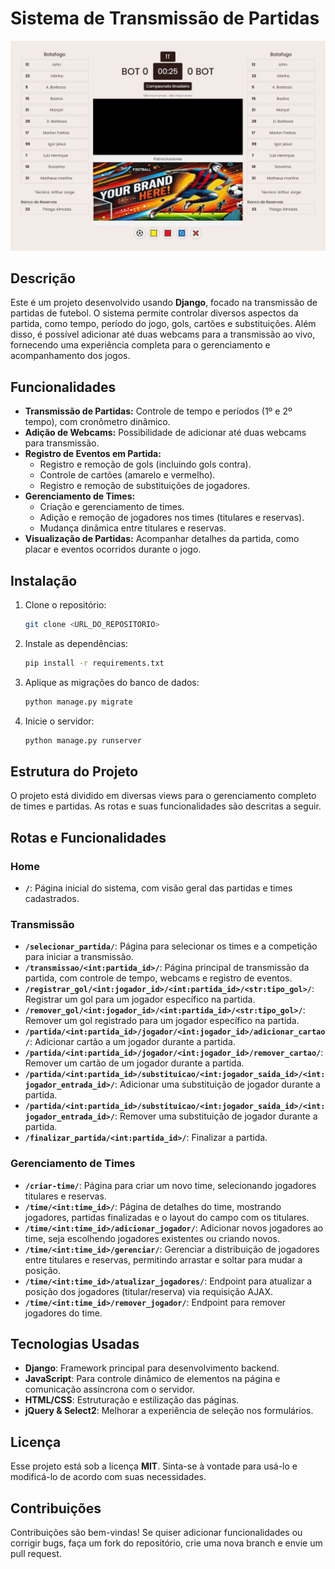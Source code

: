 # Sistema de Transmissão de Partidas

![Sistema de Transmissão](image.JPG)

## Descrição

Este é um projeto desenvolvido usando **Django**, focado na transmissão de partidas de futebol. O sistema permite controlar diversos aspectos da partida, como tempo, período do jogo, gols, cartões e substituições. Além disso, é possível adicionar até duas webcams para a transmissão ao vivo, fornecendo uma experiência completa para o gerenciamento e acompanhamento dos jogos.

## Funcionalidades

- **Transmissão de Partidas:** Controle de tempo e períodos (1º e 2º tempo), com cronômetro dinâmico.
- **Adição de Webcams:** Possibilidade de adicionar até duas webcams para transmissão.
- **Registro de Eventos em Partida:**
  - Registro e remoção de gols (incluindo gols contra).
  - Controle de cartões (amarelo e vermelho).
  - Registro e remoção de substituições de jogadores.
- **Gerenciamento de Times:**
  - Criação e gerenciamento de times.
  - Adição e remoção de jogadores nos times (titulares e reservas).
  - Mudança dinâmica entre titulares e reservas.
- **Visualização de Partidas:** Acompanhar detalhes da partida, como placar e eventos ocorridos durante o jogo.

## Instalação

1. Clone o repositório:
    ```bash
    git clone <URL_DO_REPOSITORIO>
    ```
2. Instale as dependências:
    ```bash
    pip install -r requirements.txt
    ```
3. Aplique as migrações do banco de dados:
    ```bash
    python manage.py migrate
    ```
4. Inicie o servidor:
    ```bash
    python manage.py runserver
    ```

## Estrutura do Projeto

O projeto está dividido em diversas views para o gerenciamento completo de times e partidas. As rotas e suas funcionalidades são descritas a seguir.

## Rotas e Funcionalidades

### Home

- **`/`**: Página inicial do sistema, com visão geral das partidas e times cadastrados.

### Transmissão

- **`/selecionar_partida/`**: Página para selecionar os times e a competição para iniciar a transmissão.
- **`/transmissao/<int:partida_id>/`**: Página principal de transmissão da partida, com controle de tempo, webcams e registro de eventos.
- **`/registrar_gol/<int:jogador_id>/<int:partida_id>/<str:tipo_gol>/`**: Registrar um gol para um jogador específico na partida.
- **`/remover_gol/<int:jogador_id>/<int:partida_id>/<str:tipo_gol>/`**: Remover um gol registrado para um jogador específico na partida.
- **`/partida/<int:partida_id>/jogador/<int:jogador_id>/adicionar_cartao/`**: Adicionar cartão a um jogador durante a partida.
- **`/partida/<int:partida_id>/jogador/<int:jogador_id>/remover_cartao/`**: Remover um cartão de um jogador durante a partida.
- **`/partida/<int:partida_id>/substituicao/<int:jogador_saida_id>/<int:jogador_entrada_id>/`**: Adicionar uma substituição de jogador durante a partida.
- **`/partida/<int:partida_id>/substituicao/<int:jogador_saida_id>/<int:jogador_entrada_id>/`**: Remover uma substituição de jogador durante a partida.
- **`/finalizar_partida/<int:partida_id>/`**: Finalizar a partida.

### Gerenciamento de Times

- **`/criar-time/`**: Página para criar um novo time, selecionando jogadores titulares e reservas.
- **`/time/<int:time_id>/`**: Página de detalhes do time, mostrando jogadores, partidas finalizadas e o layout do campo com os titulares.
- **`/time/<int:time_id>/adicionar_jogador/`**: Adicionar novos jogadores ao time, seja escolhendo jogadores existentes ou criando novos.
- **`/time/<int:time_id>/gerenciar/`**: Gerenciar a distribuição de jogadores entre titulares e reservas, permitindo arrastar e soltar para mudar a posição.
- **`/time/<int:time_id>/atualizar_jogadores/`**: Endpoint para atualizar a posição dos jogadores (titular/reserva) via requisição AJAX.
- **`/time/<int:time_id>/remover_jogador/`**: Endpoint para remover jogadores do time.

## Tecnologias Usadas

- **Django**: Framework principal para desenvolvimento backend.
- **JavaScript**: Para controle dinâmico de elementos na página e comunicação assíncrona com o servidor.
- **HTML/CSS**: Estruturação e estilização das páginas.
- **jQuery & Select2**: Melhorar a experiência de seleção nos formulários.

## Licença

Esse projeto está sob a licença **MIT**. Sinta-se à vontade para usá-lo e modificá-lo de acordo com suas necessidades.

## Contribuições

Contribuições são bem-vindas! Se quiser adicionar funcionalidades ou corrigir bugs, faça um fork do repositório, crie uma nova branch e envie um pull request.

